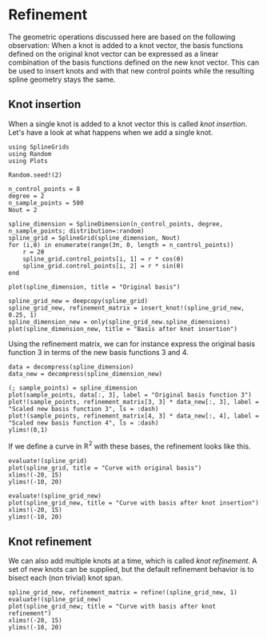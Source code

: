 # Refinement

The geometric operations discussed here are based on the following observation: When a knot is added to a knot vector, the basis functions defined on the original knot vector can be expressed as a linear combination of the basis functions defined on the new knot vector. This can be used to insert knots and with that new control points while the resulting spline geometry stays the same.

## Knot insertion

When a single knot is added to a knot vector this is called _knot insertion_. Let's have a look at what happens when we add a single knot.

```@example tutorial
using SplineGrids
using Random
using Plots

Random.seed!(2)

n_control_points = 8
degree = 2
n_sample_points = 500
Nout = 2

spline_dimension = SplineDimension(n_control_points, degree, n_sample_points; distribution=:random)
spline_grid = SplineGrid(spline_dimension, Nout)
for (i,θ) in enumerate(range(3π, 0, length = n_control_points))
    r = 2θ
    spline_grid.control_points[i, 1] = r * cos(θ)
    spline_grid.control_points[i, 2] = r * sin(θ)
end

plot(spline_dimension, title = "Original basis")
```

```@example tutorial
spline_grid_new = deepcopy(spline_grid)
spline_grid_new, refinement_matrix = insert_knot!(spline_grid_new, 0.25, 1)
spline_dimension_new = only(spline_grid_new.spline_dimensions)
plot(spline_dimension_new, title = "Basis after knot insertion")
```

Using the refinement matrix, we can for instance express the original basis function 3 in terms of the new basis functions 3 and 4.

```@example tutorial
data = decompress(spline_dimension)
data_new = decompress(spline_dimension_new)

(; sample_points) = spline_dimension
plot(sample_points, data[:, 3], label = "Original basis function 3")
plot!(sample_points, refinement_matrix[3, 3] * data_new[:, 3], label = "Scaled new basis function 3", ls = :dash)
plot!(sample_points, refinement_matrix[4, 3] * data_new[:, 4], label = "Scaled new basis function 4", ls = :dash)
ylims!(0,1)
```

If we define a curve in $\mathbb{R}^2$ with these bases, the refinement looks like this.

```@example tutorial
evaluate!(spline_grid)
plot(spline_grid, title = "Curve with original basis")
xlims!(-20, 15)
ylims!(-10, 20)
```

```@example tutorial
evaluate!(spline_grid_new)
plot(spline_grid_new, title = "Curve with basis after knot insertion")
xlims!(-20, 15)
ylims!(-10, 20)
```

## Knot refinement

We can also add multiple knots at a time, which is called _knot refinement_. A set of new knots can be supplied, but the default refinement behavior is to bisect each (non trivial) knot span.

```@example tutorial
spline_grid_new, refinement_matrix = refine!(spline_grid_new, 1)
evaluate!(spline_grid_new)
plot(spline_grid_new; title = "Curve with basis after knot refinement")
xlims!(-20, 15)
ylims!(-10, 20)
```